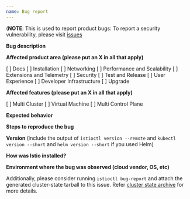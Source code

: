 ```yaml
---
name: Bug report
---
```

(**NOTE**: This is used to report product bugs:
  To report a security vulnerability, please visit [issues](https://github.com/expr-solver/json-light/issues)
 
**Bug description**

**Affected product area (please put an X in all that apply)**

[ ] Docs
[ ] Installation
[ ] Networking
[ ] Performance and Scalability
[ ] Extensions and Telemetry
[ ] Security
[ ] Test and Release
[ ] User Experience
[ ] Developer Infrastructure
[ ] Upgrade

**Affected features (please put an X in all that apply)**

[ ] Multi Cluster
[ ] Virtual Machine
[ ] Multi Control Plane

**Expected behavior**

**Steps to reproduce the bug**

**Version** (include the output of `istioctl version --remote` and `kubectl version --short` and `helm version --short` if you used Helm)

**How was Istio installed?**

**Environment where the bug was observed (cloud vendor, OS, etc)**

Additionally, please consider running `istioctl bug-report` and attach the generated cluster-state tarball to this issue.
Refer [cluster state archive](http://istio.io/help/bugs/#generating-a-cluster-state-archive) for more details.